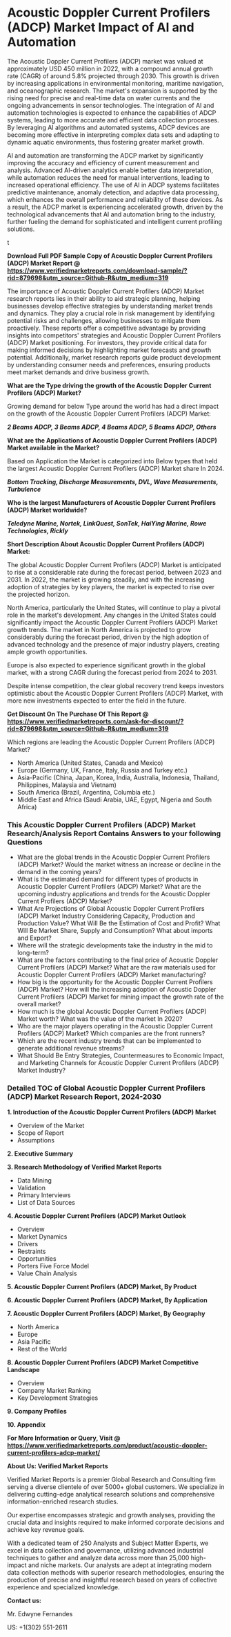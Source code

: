 <meta name="title" content="Global Acoustic Doppler Current Profilers (ADCP) Market Impact of AI and Automation"><meta name="description" content="The Acoustic Doppler Current Profilers (ADCP) market was valued at approximately USD 450 million in 2022, with a compound annual growth rate (CAGR) of around 5.8% proj"><meta name="title" content="Acoustic Doppler Current Profilers (ADCP) Market Size, Share, Scope, Trends, Growth, Opportunities, Analysis, Forecast"><h1>Acoustic Doppler Current Profilers (ADCP) Market Impact of AI and Automation</h1><p>The Acoustic Doppler Current Profilers (ADCP) market was valued at approximately USD 450 million in 2022, with a compound annual growth rate (CAGR) of around 5.8% projected through 2030. This growth is driven by increasing applications in environmental monitoring, maritime navigation, and oceanographic research. The market's expansion is supported by the rising need for precise and real-time data on water currents and the ongoing advancements in sensor technologies. The integration of AI and automation technologies is expected to enhance the capabilities of ADCP systems, leading to more accurate and efficient data collection processes. By leveraging AI algorithms and automated systems, ADCP devices are becoming more effective in interpreting complex data sets and adapting to dynamic aquatic environments, thus fostering greater market growth.</p><p>AI and automation are transforming the ADCP market by significantly improving the accuracy and efficiency of current measurement and analysis. Advanced AI-driven analytics enable better data interpretation, while automation reduces the need for manual interventions, leading to increased operational efficiency. The use of AI in ADCP systems facilitates predictive maintenance, anomaly detection, and adaptive data processing, which enhances the overall performance and reliability of these devices. As a result, the ADCP market is experiencing accelerated growth, driven by the technological advancements that AI and automation bring to the industry, further fueling the demand for sophisticated and intelligent current profiling solutions.</p>t</p><p id="" class=""><strong>Download Full PDF Sample Copy of Acoustic Doppler Current Profilers (ADCP) Market Report @ <a href="https://www.verifiedmarketreports.com/download-sample/?rid=879698&utm_source=Github-R&utm_medium=319" target="_blank">https://www.verifiedmarketreports.com/download-sample/?rid=879698&utm_source=Github-R&utm_medium=319</a></strong></p><p>The importance of&nbsp;Acoustic Doppler Current Profilers (ADCP) Market research reports lies in their ability to aid strategic planning, helping businesses develop effective strategies by understanding market trends and dynamics. They play a crucial role in risk management by identifying potential risks and challenges, allowing businesses to mitigate them proactively. These reports offer a competitive advantage by providing insights into competitors' strategies and Acoustic Doppler Current Profilers (ADCP) Market positioning. For investors, they provide critical data for making informed decisions by highlighting market forecasts and growth potential. Additionally, market research reports guide product development by understanding consumer needs and preferences, ensuring products meet market demands and drive business growth.</p><p><strong>What are the&nbsp;Type driving the growth of the Acoustic Doppler Current Profilers (ADCP) Market?</strong></p><p id="" class="">Growing demand for below Type around the world has had a direct impact on the growth of the Acoustic Doppler Current Profilers (ADCP) Market:</p><em><strong>2 Beams ADCP, 3 Beams ADCP, 4 Beams ADCP, 5 Beams ADCP, Others</strong></em></p><strong>What are the&nbsp;Applications&nbsp;of Acoustic Doppler Current Profilers (ADCP) Market available in the Market?</strong></p><p id="" class="">Based on Application the Market is categorized into Below types that held the largest Acoustic Doppler Current Profilers (ADCP) Market share In 2024.</p><em><strong>Bottom Tracking, Discharge Measurements, DVL, Wave Measurements, Turbulence</strong></em></p><strong>Who is the largest Manufacturers of Acoustic Doppler Current Profilers (ADCP) Market worldwide?</strong></p><p><em><strong>Teledyne Marine, Nortek, LinkQuest, SonTek, HaiYing Marine, Rowe Technologies, Rickly</strong></em></p><p id="" class=""><strong>Short Description About Acoustic Doppler Current Profilers (ADCP) Market:</strong></p><p>The global Acoustic Doppler Current Profilers (ADCP) Market is anticipated to rise at a considerable rate during the forecast period, between 2023 and 2031. In 2022, the market is growing steadily, and with the increasing adoption of strategies by key players, the market is expected to rise over the projected horizon.</p><p>North America, particularly the United States, will continue to play a pivotal role in the market's development. Any changes in the United States could significantly impact the Acoustic Doppler Current Profilers (ADCP) Market growth trends. The market in North America is projected to grow considerably during the forecast period, driven by the high adoption of advanced technology and the presence of major industry players, creating ample growth opportunities.</p><p>Europe is also expected to experience significant growth in the global market, with a strong CAGR during the forecast period from 2024 to 2031.</p><p>Despite intense competition, the clear global recovery trend keeps investors optimistic about the Acoustic Doppler Current Profilers (ADCP) Market, with more new investments expected to enter the field in the future.</p><p id="" class=""><strong>Get Discount On The Purchase Of This Report @ <a href="https://www.verifiedmarketreports.com/ask-for-discount/?rid=879698&utm_source=Github-R&utm_medium=319" target="_blank">https://www.verifiedmarketreports.com/ask-for-discount/?rid=879698&utm_source=Github-R&utm_medium=319</a></strong></p>Which regions are leading the Acoustic Doppler Current Profilers (ADCP) Market?</p><ul><li>North America (United States, Canada and Mexico)</li><li>Europe (Germany, UK, France, Italy, Russia and Turkey etc.)</li><li>Asia-Pacific (China, Japan, Korea, India, Australia, Indonesia, Thailand, Philippines, Malaysia and Vietnam)</li><li>South America (Brazil, Argentina, Columbia etc.)</li><li>Middle East and Africa (Saudi Arabia, UAE, Egypt, Nigeria and South Africa)</li></ul><h3 id="" class="">This Acoustic Doppler Current Profilers (ADCP) Market Research/Analysis Report Contains Answers to your following Questions</h3><ul><li>What are the global trends in the Acoustic Doppler Current Profilers (ADCP) Market? Would the market witness an increase or decline in the demand in the coming years?</li><li>What is the estimated demand for different types of products in Acoustic Doppler Current Profilers (ADCP) Market? What are the upcoming industry applications and trends for the Acoustic Doppler Current Profilers (ADCP) Market?</li><li>What Are Projections of Global Acoustic Doppler Current Profilers (ADCP) Market Industry Considering Capacity, Production and Production Value? What Will Be the Estimation of Cost and Profit? What Will Be Market Share, Supply and Consumption? What about imports and Export?</li><li>Where will the strategic developments take the industry in the mid to long-term?</li><li>What are the factors contributing to the final price of Acoustic Doppler Current Profilers (ADCP) Market? What are the raw materials used for Acoustic Doppler Current Profilers (ADCP) Market manufacturing?</li><li>How big is the opportunity for the Acoustic Doppler Current Profilers (ADCP) Market? How will the increasing adoption of Acoustic Doppler Current Profilers (ADCP) Market for mining impact the growth rate of the overall market?</li><li>How much is the global Acoustic Doppler Current Profilers (ADCP) Market worth? What was the value of the market In 2020?</li><li>Who are the major players operating in the Acoustic Doppler Current Profilers (ADCP) Market? Which companies are the front runners?</li><li>Which are the recent industry trends that can be implemented to generate additional revenue streams?</li><li>What Should Be Entry Strategies, Countermeasures to Economic Impact, and Marketing Channels for Acoustic Doppler Current Profilers (ADCP) Market Industry?</li></ul><h3 id="" class="">Detailed TOC of Global Acoustic Doppler Current Profilers (ADCP) Market Research Report, 2024-2030</h3><p id="" class=""><strong>1. Introduction of the Acoustic Doppler Current Profilers (ADCP) Market</strong></p><ul><li>Overview of the Market</li><li>Scope of Report</li><li>Assumptions</li></ul><p id="" class=""><strong>2. Executive Summary</strong></p><p id="" class=""><strong>3. Research Methodology of Verified Market Reports</strong></p><ul><li>Data Mining</li><li>Validation</li><li>Primary Interviews</li><li>List of Data Sources</li></ul><p id="" class=""><strong>4. Acoustic Doppler Current Profilers (ADCP) Market Outlook</strong></p><ul><li>Overview</li><li>Market Dynamics</li><li>Drivers</li><li>Restraints</li><li>Opportunities</li><li>Porters Five Force Model</li><li>Value Chain Analysis</li></ul><p id="" class=""><strong>5. Acoustic Doppler Current Profilers (ADCP) Market, By Product</strong></p><p id="" class=""><strong>6. Acoustic Doppler Current Profilers (ADCP) Market, By Application</strong></p><p id="" class=""><strong>7. Acoustic Doppler Current Profilers (ADCP) Market, By Geography</strong></p><ul><li>North America</li><li>Europe</li><li>Asia Pacific</li><li>Rest of the World</li></ul><p id="" class=""><strong>8. Acoustic Doppler Current Profilers (ADCP) Market Competitive Landscape</strong></p><ul><li>Overview</li><li>Company Market Ranking</li><li>Key Development Strategies</li></ul><p id="" class=""><strong>9. Company Profiles</strong></p><p id="" class=""><strong>10. Appendix</strong></p><p id="" class=""><strong>For More Information or Query, Visit @ <a href="https://www.verifiedmarketreports.com/product/acoustic-doppler-current-profilers-adcp-market/" target="_blank">https://www.verifiedmarketreports.com/product/acoustic-doppler-current-profilers-adcp-market/</a></strong></p><p id="" class=""><strong>About Us: Verified Market Reports</strong></p><p id="" class="">Verified Market Reports is a premier Global Research and Consulting firm serving a diverse clientele of over 5000+ global customers. We specialize in delivering cutting-edge analytical research solutions and comprehensive information-enriched research studies.</p><p id="" class="">Our expertise encompasses strategic and growth analyses, providing the crucial data and insights required to make informed corporate decisions and achieve key revenue goals.</p><p id="" class="">With a dedicated team of 250 Analysts and Subject Matter Experts, we excel in data collection and governance, utilizing advanced industrial techniques to gather and analyze data across more than 25,000 high-impact and niche markets. Our analysts are adept at integrating modern data collection methods with superior research methodologies, ensuring the production of precise and insightful research based on years of collective experience and specialized knowledge.</p><p id="" class=""><strong>Contact us:</strong></p><p id="" class="">Mr. Edwyne Fernandes</p><p id="" class="">US: +1(302) 551-2611</p>